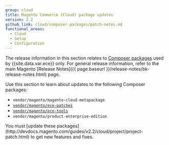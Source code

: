 ```yaml
---
group: cloud
title: Magento Commerce (Cloud) package updates
version: 2.2
github_link: cloud/composer-packages/patch-notes.md
functional_areas:
  - Cloud
  - Setup
  - Configuration
---
```


The release information in this section relates to [Composer packages](http://devdocs.magento.com/guides/v2.2/cloud/reference/cloud-composer.html) used by {{site.data.var.ece}} only. For general release information, refer to the main Magento [Release Notes]({{ page.baseurl }}/release-notes/bk-release-notes.html) page.

Use this section to learn about updates to the following Composer packages:

-   `vendor/magento/magento-cloud-metapackage`
-   [`vendor/magento/ece-patches`](http://devdocs.magento.com/guides/v2.2/cloud/composer-packages/ece-patches.html)
-   [`vendor/magento/ece-tools`](http://devdocs.magento.com/guides/v2.2/cloud/release-notes/cloud-tools.html)
-   `vendor/magento/product-enterprise-edition`

<div class="bs-callout bs-callout-info" id="info" markdown="1">
You must [update these packages](http://devdocs.magento.com/guides/v2.2/cloud/project/project-patch.html) to get new features and fixes.
</div>
